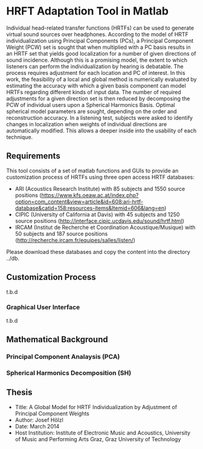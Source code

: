 HRFT Adaptation Tool in Matlab
=========================
Individual head-related transfer functions (HRTFs) can be used to generate
virtual sound sources over headphones. According to the model of
HRTF individualization using Principal Components (PCs), a Principal
Component Weight (PCW) set is sought that when multiplied with a PC
basis results in an HRTF set that yields good localization for a number of
given directions of sound incidence. Although this is a promising model,
the extent to which listeners can perform the individualization by hearing
is debatable. The process requires adjustment for each location and PC
of interest. In this work, the feasibility of a local and global method is
numerically evaluated by estimating the accuracy with which a given basis
component can model HRTFs regarding different kinds of input data. The
number of required adjustments for a given direction set is then reduced
by decomposing the PCW of individual users upon a Spherical Harmonics
Basis. Optimal spherical model parameters are sought, depending on the
order and reconstruction accuracy. In a listening test, subjects were asked
to identify changes in localization when weights of individual directions
are automatically modified. This allows a deeper inside into the usability
of each technique.

Requirements
--------------
This tool consists of a set of matlab functions and GUIs to provide an customization process of HRTFs using three open access HRTF databases:

* ARI (Acoustics Research Institute) with 85 subjects and 1550 source positions (https://www.kfs.oeaw.ac.at/index.php?option=com_content&view=article&id=608:ari-hrtf-database&catid=158:resources-items&Itemid=606&lang=en)
* CIPIC (University of California at Davis) with 45 subjects and 1250 source positions (http://interface.cipic.ucdavis.edu/sound/hrtf.html)
* IRCAM (Institut de Recherche et Coordination Acoustique/Musique) with 50 subjects and 187 source positions (http://recherche.ircam.fr/equipes/salles/listen/)

Please download these databases and copy the content into the directory ../db.

## Customization Process
t.b.d


### Graphical User Interface
t.b.d

## Mathematical Background 

### Principal Component Analaysis (PCA)

### Spherical Harmonics Decomposition (SH)

## Thesis
* Title: A Global Model for HRTF Individualization by Adjustment of Principal Component Weights
* Author: Josef Hölzl
* Date: March 2014
* Host Institution: Institute of Electronic Music and Acoustics, University of Music and Performing Arts Graz, Graz University of Technology



